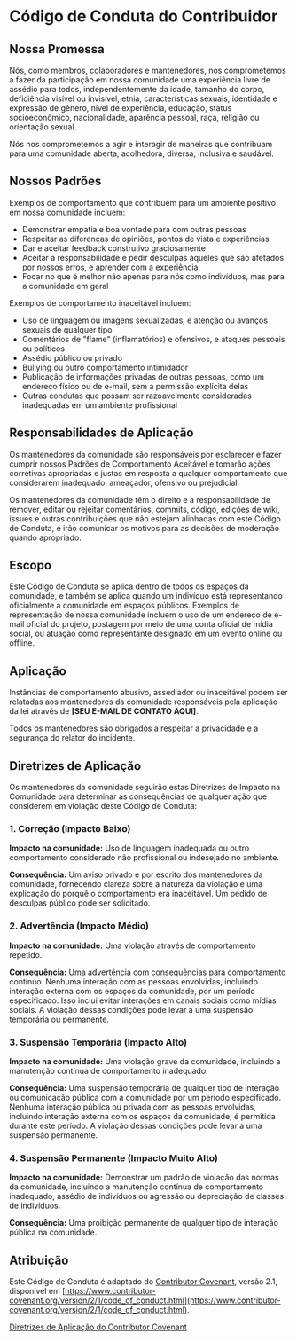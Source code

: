 # Código de Conduta do Contribuidor

## Nossa Promessa

Nós, como membros, colaboradores e mantenedores, nos comprometemos a fazer da participação em nossa comunidade uma experiência livre de assédio para todos, independentemente da idade, tamanho do corpo, deficiência visível ou invisível, etnia, características sexuais, identidade e expressão de gênero, nível de experiência, educação, status socioeconômico, nacionalidade, aparência pessoal, raça, religião ou orientação sexual.

Nós nos comprometemos a agir e interagir de maneiras que contribuam para uma comunidade aberta, acolhedora, diversa, inclusiva e saudável.

## Nossos Padrões

Exemplos de comportamento que contribuem para um ambiente positivo em nossa comunidade incluem:

* Demonstrar empatia e boa vontade para com outras pessoas
* Respeitar as diferenças de opiniões, pontos de vista e experiências
* Dar e aceitar feedback construtivo graciosamente
* Aceitar a responsabilidade e pedir desculpas àqueles que são afetados por nossos erros, e aprender com a experiência
* Focar no que é melhor não apenas para nós como indivíduos, mas para a comunidade em geral

Exemplos de comportamento inaceitável incluem:

* Uso de linguagem ou imagens sexualizadas, e atenção ou avanços sexuais de qualquer tipo
* Comentários de "flame" (inflamatórios) e ofensivos, e ataques pessoais ou políticos
* Assédio público ou privado
* Bullying ou outro comportamento intimidador
* Publicação de informações privadas de outras pessoas, como um endereço físico ou de e-mail, sem a permissão explícita delas
* Outras condutas que possam ser razoavelmente consideradas inadequadas em um ambiente profissional

## Responsabilidades de Aplicação

Os mantenedores da comunidade são responsáveis por esclarecer e fazer cumprir nossos Padrões de Comportamento Aceitável e tomarão ações corretivas apropriadas e justas em resposta a qualquer comportamento que considerarem inadequado, ameaçador, ofensivo ou prejudicial.

Os mantenedores da comunidade têm o direito e a responsabilidade de remover, editar ou rejeitar comentários, commits, código, edições de wiki, issues e outras contribuições que não estejam alinhadas com este Código de Conduta, e irão comunicar os motivos para as decisões de moderação quando apropriado.

## Escopo

Este Código de Conduta se aplica dentro de todos os espaços da comunidade, e também se aplica quando um indivíduo está representando oficialmente a comunidade em espaços públicos. Exemplos de representação de nossa comunidade incluem o uso de um endereço de e-mail oficial do projeto, postagem por meio de uma conta oficial de mídia social, ou atuação como representante designado em um evento online ou offline.

## Aplicação

Instâncias de comportamento abusivo, assediador ou inaceitável podem ser relatadas aos mantenedores da comunidade responsáveis pela aplicação da lei através de **[SEU E-MAIL DE CONTATO AQUI]**.

Todos os mantenedores são obrigados a respeitar a privacidade e a segurança do relator do incidente.

## Diretrizes de Aplicação

Os mantenedores da comunidade seguirão estas Diretrizes de Impacto na Comunidade para determinar as consequências de qualquer ação que considerem em violação deste Código de Conduta:

### 1. Correção (Impacto Baixo)

**Impacto na comunidade:** Uso de linguagem inadequada ou outro comportamento considerado não profissional ou indesejado no ambiente.

**Consequência:** Um aviso privado e por escrito dos mantenedores da comunidade, fornecendo clareza sobre a natureza da violação e uma explicação do porquê o comportamento era inaceitável. Um pedido de desculpas público pode ser solicitado.

### 2. Advertência (Impacto Médio)

**Impacto na comunidade:** Uma violação através de comportamento repetido.

**Consequência:** Uma advertência com consequências para comportamento contínuo. Nenhuma interação com as pessoas envolvidas, incluindo interação externa com os espaços da comunidade, por um período especificado. Isso inclui evitar interações em canais sociais como mídias sociais. A violação dessas condições pode levar a uma suspensão temporária ou permanente.

### 3. Suspensão Temporária (Impacto Alto)

**Impacto na comunidade:** Uma violação grave da comunidade, incluindo a manutenção contínua de comportamento inadequado.

**Consequência:** Uma suspensão temporária de qualquer tipo de interação ou comunicação pública com a comunidade por um período especificado. Nenhuma interação pública ou privada com as pessoas envolvidas, incluindo interação externa com os espaços da comunidade, é permitida durante este período. A violação dessas condições pode levar a uma suspensão permanente.

### 4. Suspensão Permanente (Impacto Muito Alto)

**Impacto na comunidade:** Demonstrar um padrão de violação das normas da comunidade, incluindo a manutenção contínua de comportamento inadequado, assédio de indivíduos ou agressão ou depreciação de classes de indivíduos.

**Consequência:** Uma proibição permanente de qualquer tipo de interação pública na comunidade.

## Atribuição

Este Código de Conduta é adaptado do [Contributor Covenant](https://www.contributor-covenant.org), versão 2.1, disponível em [https://www.contributor-covenant.org/version/2/1/code_of_conduct.html](https://www.contributor-covenant.org/version/2/1/code_of_conduct.html).

[Diretrizes de Aplicação do Contributor Covenant](https://www.contributor-covenant.org/version/2/1/policy-guidelines.html)
